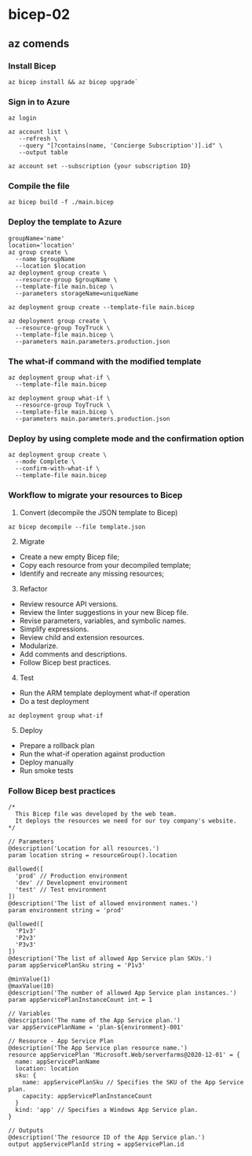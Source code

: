 # bicep-02

## az comends

### Install Bicep
```
az bicep install && az bicep upgrade`
```

### Sign in to Azure
```
az login
```

```
az account list \
   --refresh \
   --query "[?contains(name, 'Concierge Subscription')].id" \
   --output table
```

```
az account set --subscription {your subscription ID}
```

### Compile the file
```
az bicep build -f ./main.bicep
```

### Deploy the template to Azure
```
groupName='name'
location='location'
az group create \
  --name $groupName 
  --location $location
az deployment group create \
  --resource-group $groupName \
  --template-file main.bicep \
  --parameters storageName=uniqueName

az deployment group create --template-file main.bicep

az deployment group create \
  --resource-group ToyTruck \
  --template-file main.bicep \
  --parameters main.parameters.production.json
```

### The what-if command with the modified template
```
az deployment group what-if \
  --template-file main.bicep

az deployment group what-if \
  --resource-group ToyTruck \
  --template-file main.bicep \
  --parameters main.parameters.production.json
```

### Deploy by using complete mode and the confirmation option
```
az deployment group create \
  --mode Complete \
  --confirm-with-what-if \
  --template-file main.bicep
```

### Workflow to migrate your resources to Bicep
1. Convert (decompile the JSON template to Bicep)
```
az bicep decompile --file template.json
```
2. Migrate
  - Create a new empty Bicep file;
  - Copy each resource from your decompiled template;
  - Identify and recreate any missing resources;
3. Refactor
  - Review resource API versions.
  - Review the linter suggestions in your new Bicep file.
  - Revise parameters, variables, and symbolic names.
  - Simplify expressions.
  - Review child and extension resources.
  - Modularize.
  - Add comments and descriptions.
  - Follow Bicep best practices.
4. Test
  - Run the ARM template deployment what-if operation
  - Do a test deployment
```
az deployment group what-if
```
5. Deploy
  - Prepare a rollback plan
  - Run the what-if operation against production
  - Deploy manually
  - Run smoke tests

### Follow Bicep best practices
```
/*
  This Bicep file was developed by the web team.
  It deploys the resources we need for our toy company's website.
*/

// Parameters
@description('Location for all resources.')
param location string = resourceGroup().location

@allowed([
  'prod' // Production environment
  'dev' // Development environment
  'test' // Test environment
])
@description('The list of allowed environment names.')
param environment string = 'prod'

@allowed([
  'P1v3'
  'P2v3'
  'P3v3'
])
@description('The list of allowed App Service plan SKUs.')
param appServicePlanSku string = 'P1v3'

@minValue(1)
@maxValue(10)
@description('The number of allowed App Service plan instances.')
param appServicePlanInstanceCount int = 1

// Variables
@description('The name of the App Service plan.')
var appServicePlanName = 'plan-${environment}-001'

// Resource - App Service Plan
@description('The App Service plan resource name.')
resource appServicePlan 'Microsoft.Web/serverfarms@2020-12-01' = {
  name: appServicePlanName
  location: location
  sku: {
    name: appServicePlanSku // Specifies the SKU of the App Service plan.
    capacity: appServicePlanInstanceCount
  }
  kind: 'app' // Specifies a Windows App Service plan.
}

// Outputs
@description('The resource ID of the App Service plan.')
output appServicePlanId string = appServicePlan.id
```